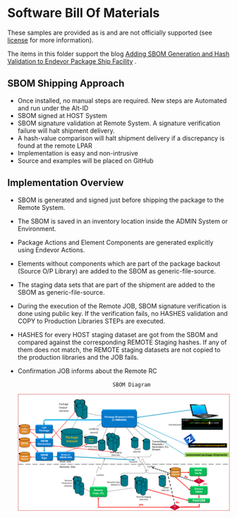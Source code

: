 # Software Bill Of Materials 

These samples are provided as is and are not officially supported (see [license](https://github.com/BroadcomMFD/broadcom-product-scripts/blob/main/LICENSE
) for more information).

The items in this folder support the blog [Adding SBOM Generation and Hash Validation to Endevor Package Ship Facility](https://medium.com/modern-mainframe/adding-sbom-generation-and-hash-validation-to-endevor-package-ship-facility-3183f5354212) .

## SBOM Shipping Approach 

- Once installed, no manual steps are required. New steps are Automated and run under the Alt-ID
- SBOM signed at HOST System
- SBOM signature validation at Remote System. A signature verification failure will halt shipment delivery.  
- A hash-value comparison will halt shipment delivery if a discrepancy is found at the remote LPAR
- Implementation is easy and non-intrusive
- Source and examples will be placed on GitHub 


## Implementation Overview

- SBOM is generated and signed just before shipping the package to the Remote System.
- The SBOM is saved in an inventory location inside the ADMIN System or Environment.
- Package Actions and Element Components are generated explicitly using Endevor Actions. 
- Elements without components which are part of the package backout (Source O/P Library) are added to the SBOM as generic-file-source.
- The staging data sets that are part of the shipment are added to the SBOM as generic-file-source.
- During the execution of the Remote JOB,  SBOM signature verification is done using public key. If the verification fails, no HASHES validation and COPY to Production Libraries STEPs are executed.
- HASHES for every HOST staging dataset  are got from the SBOM and compared against the corresponding REMOTE Staging hashes. If any of them does not match, the REMOTE staging datasets are not copied to the production libraries and the JOB fails.
- Confirmation JOB informs about the Remote RC   



                                    SBOM Diagram
    ![alt text](image.png)